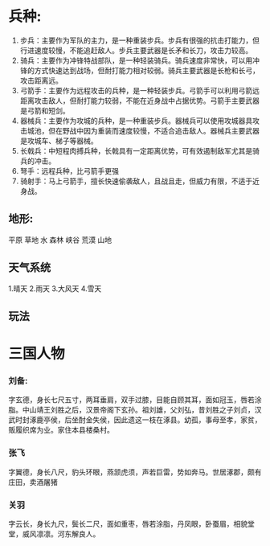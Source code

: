 # 兵种:
1. 步兵：主要作为军队的主力，是一种重装步兵。步兵有很强的抗击打能力，但行进速度较慢，不能追赶敌人。步兵主要武器是长矛和长刀，攻击力较高。
2. 骑兵：主要作为冲锋特战部队，是一种轻装骑兵。骑兵速度非常快，可以用冲锋的方式快速达到战场，但耐打能力相对较弱。骑兵主要武器是长枪和长弓，攻击距离远。
3. 弓箭手：主要作为远程攻击的兵种，是一种轻装步兵。弓箭手可以利用弓箭远距离攻击敌人，但耐打能力较弱，不能在近身战中占据优势。弓箭手主要武器是弓箭和短剑。
4. 器械兵：主要作为攻城的兵种，是一种重装步兵。器械兵可以使用攻城器具攻击城池，但在野战中因为重装而速度较慢，不适合追击敌人。器械兵主要武器是攻城车、梯子等器械。
5. 长戟兵：中短程肉搏兵种，长戟具有一定距离优势，可有效遏制敌军尤其是骑兵的冲击。
6. 弩手：远程兵种，比弓箭手更强
7. 骑射手：马上弓箭手，擅长快速偷袭敌人，且战且走，但威力有限，不适于近身战。
## 地形:

平原
草地
水
森林
峡谷
荒漠
山地

## 天气系统
1.晴天
2.雨天
3.大风天
4.雪天

## 玩法



# 三国人物

### 刘备:

字玄德，身长七尺五寸，两耳垂肩，双手过膝，目能自顾其耳，面如冠玉，唇若涂脂。中山靖王刘胜之后，汉景帝阁下玄孙。祖刘雄，父刘弘，昔刘胜之子刘贞，汉武时封涿鹿亭侯，后坐酎金失侯，因此遗这一枝在涿县。幼孤，事母至孝，家贫，贩履织席为业。家住本县楼桑村。

### 张飞
字翼德，身长八尺，豹头环眼，燕颔虎须，声若巨雷，势如奔马。世居涿郡，颇有庄田，卖酒屠猪

### 关羽
字云长，身长九尺，鬓长二尺，面如重枣，唇若涂脂，丹凤眼，卧蚕眉，相貌堂堂，威风凛凛。河东解良人。

